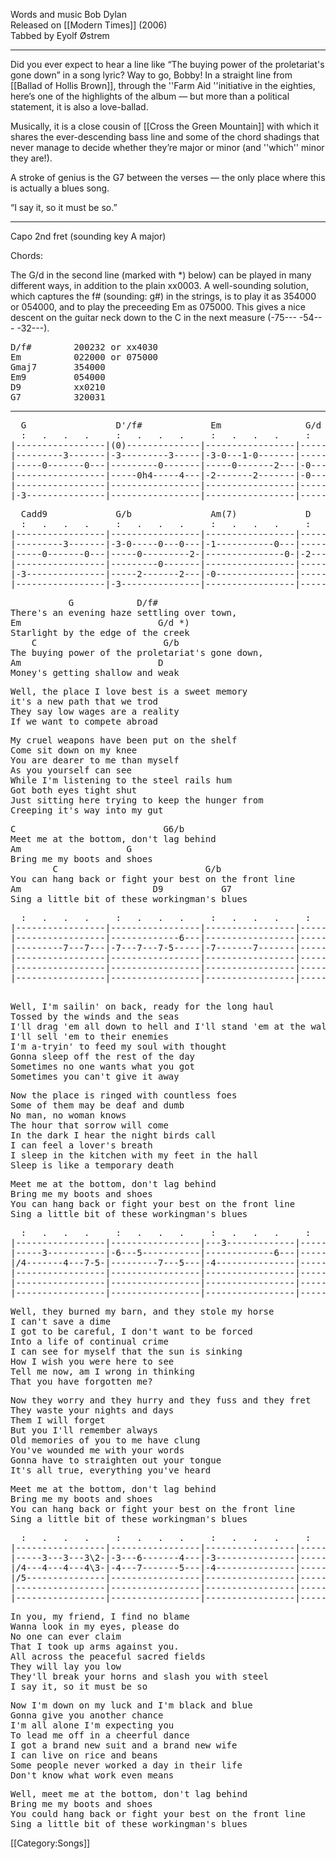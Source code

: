 Words and music Bob Dylan<br>
Released on [[Modern Times]] (2006)<br>
Tabbed by Eyolf Østrem

----
Did you ever expect to hear a line like “The buying power of the proletariat's gone down” in a song lyric? Way to go, Bobby!
In a straight line from [[Ballad of Hollis Brown]], through the ''Farm Aid ''initiative in the eighties, here’s one of the highlights of the album — but more than a political statement, it is also a love-ballad.

Musically, it is a close cousin of [[Cross the Green Mountain]] with which it shares the ever-descending bass line and some of the chord shadings that never manage to decide whether they’re major or minor (and ''which'' minor they are!).

A stroke of genius is the G7 between the verses — the only place where this is actually a blues song.

“I say it, so it must be so.”

----
Capo 2nd fret (sounding key A major)

Chords:

The G/d in the second line (marked with <nowiki>*</nowiki>) below) can be played in many different ways, in addition to the plain xx0003. A well-sounding solution, which captures the f# (sounding: g#) in the strings, is to play it as 354000 or 054000, and to play the preceeding  Em as 075000. This gives a nice descent on the guitar neck down to the C in the next measure (-75--- -54--- -32---).

<pre class="chords">
D/f#        200232 or xx4030
Em          022000 or 075000
Gmaj7       354000
Em9         054000
D9          xx0210
G7          320031
</pre>

----
<pre class="tab">
  G                 D'/f#             Em                G/d
  :   .   .   .     :   .   .   .     :   .   .   .     :   .   .   .
|-----------------|(0)--------------|-----------------|-----------------|
|---------3-------|-3---------3-----|-3-0---1-0-------|-----0-----0-----|
|-----0-------0---|---------0-------|-----0-------2---|-0-----0---------|
|-----------------|-----0h4-----4---|-2-------2-------|-0-------0-------|
|-----------------|-----------------|-----------------|-------------0-2-|
|-3---------------|-----------------|-----------------|-----------------|
</pre>

<pre class="tab">
  Cadd9             G/b               Am(7)             D
  :   .   .   .     :   .   .   .     :   .   .   .     :   .   .   .
|-----------------|-----------------|-----------------|-----------------|
|---------3-------|-3-0-----0---0---|-1-----------0---|-----------------|
|-----0-------0---|-----0---------2-|---------------0-|-2---------------|
|-----------------|---------0-------|-----------------|-----------------|
|-3---------------|-----2-------2---|-0---------------|-----------------|
|-----------------|-3---------------|-----------------|-----------------|
</pre>

<pre class="verse">
           G            D/f#
There's an evening haze settling over town,
Em                          G/d *)
Starlight by the edge of the creek
    C                        G/b 
The buying power of the proletariat's gone down,
Am                          D
Money's getting shallow and weak
</pre>
<pre>Well, the place I love best is a sweet memory
it's a new path that we trod
They say low wages are a reality
If we want to compete abroad	</pre>

<pre>My cruel weapons have been put on the shelf 
Come sit down on my knee 
You are dearer to me than myself 
As you yourself can see 
While I'm listening to the steel rails hum 
Got both eyes tight shut 
Just sitting here trying to keep the hunger from 
Creeping it's way into my gut </pre>

<pre class="refrain">
C                            G6/b
Meet me at the bottom, don't lag behind 
Am                    G 
Bring me my boots and shoes
        C                            G/b
You can hang back or fight your best on the front line
Am                         D9           G7
Sing a little bit of these workingman's blues
</pre>

<pre class="tab">
  :   .   .   .     :   .   .   .     :   .   .   .     :   .   .   .
|-----------------|-----------------|-----------------|------------------|
|-----------------|-------------6---|-----------------|---------6--------|
|---------7---7---|-7---7---7-5-----|-7-------7-------|-----7-5----------|
|-----------------|-----------------|-----------------|------------------|
|-----------------|-----------------|-----------------|------------------|
|-----------------|-----------------|-----------------|------------------|
                                                                     Well . . . 
</pre>

<pre>Well, I'm sailin' on back, ready for the long haul 
Tossed by the winds and the seas  
I'll drag 'em all down to hell and I'll stand 'em at the wall 
I'll sell 'em to their enemies 
I'm a-tryin' to feed my soul with thought 
Gonna sleep off the rest of the day 
Sometimes no one wants what you got
Sometimes you can't give it away </pre>

<pre>Now the place is ringed with countless foes
Some of them may be deaf and dumb 
No man, no woman knows 
The hour that sorrow will come 
In the dark I hear the night birds call 
I can feel a lover's breath 
I sleep in the kitchen with my feet in the hall 
Sleep is like a temporary death </pre>

<pre class="refrain">Meet me at the bottom, don't lag behind
Bring me my boots and shoes 
You can hang back or fight your best on the front line
Sing a little bit of these workingman's blues
</pre>

<pre class="tab">
  :   .   .   .     :   .   .   .     :   .   .   .     :   .   .   .
|-----------------|-----------------|---3-------------|-----------------|
|-----3-----------|-6---5-----------|-------------6---|-----------------|
|/4-------4---7-5-|---------7---5---|-4---------------|-----------------|
|-----------------|-----------------|-----------------|-----------------|
|-----------------|-----------------|-----------------|-----------------|
|-----------------|-----------------|-----------------|-----------------|
</pre>

<pre>Well, they burned my barn, and they stole my horse 
I can't save a dime 
I got to be careful, I don't want to be forced 
Into a life of continual crime 
I can see for myself that the sun is sinking 
How I wish you were here to see 
Tell me now, am I wrong in thinking 
That you have forgotten me?</pre>

<pre>Now they worry and they hurry and they fuss and they fret 
They waste your nights and days 
Them I will forget 
But you I'll remember always 
Old memories of you to me have clung 
You've wounded me with your words 
Gonna have to straighten out your tongue 
It's all true, everything you've heard 
</pre>

<pre class="refrain">Meet me at the bottom, don't lag behind
Bring me my boots and shoes 
You can hang back or fight your best on the front line
Sing a little bit of these workingman's blues </pre>

<pre class="tab">
  :   .   .   .     :   .   .   .     :   .   .   .     :   .   .   .
|-----------------|-----------------|-----------------|-----------------|
|-----3---3---3\2-|-3---6-------4---|-3---------------|-----------------|
|/4---4---4---4\3-|-4---7-------5---|-4---------------|-----------------|
|/5---------------|-----------------|-----------------|-----------------|
|-----------------|-----------------|-----------------|-----------------|
|-----------------|-----------------|-----------------|-----------------|
</pre>

<pre>
In you, my friend, I find no blame 
Wanna look in my eyes, please do 
No one can ever claim 
That I took up arms against you.
All across the peaceful sacred fields 
They will lay you low 
They'll break your horns and slash you with steel 
I say it, so it must be so 
</pre>
<pre>
Now I'm down on my luck and I'm black and blue 
Gonna give you another chance 
I'm all alone I'm expecting you 
To lead me off in a cheerful dance 
I got a brand new suit and a brand new wife 
I can live on rice and beans 
Some people never worked a day in their life 
Don't know what work even means 
</pre>
<pre class="refrain">Well, meet me at the bottom, don't lag behind
Bring me my boots and shoes 
You could hang back or fight your best on the front line
Sing a little bit of these workingman's blues</pre>

[[Category:Songs]]
